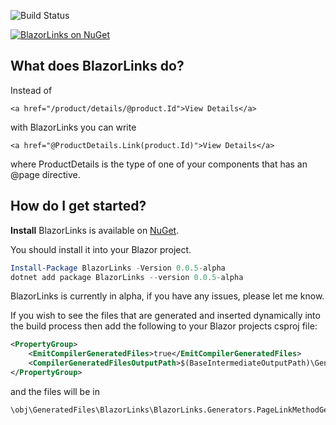 ![Build Status](https://github.com/MarkFl12/BlazorLinks/workflows/Build%20and%20Test%20on%20main/badge.svg)

[![BlazorLinks on NuGet](https://img.shields.io/nuget/v/BlazorLinks.svg)](https://www.nuget.org/packages/BlazorLinks/) 

## What does BlazorLinks do?

Instead of

````cshtml
<a href="/product/details/@product.Id">View Details</a>
````

with BlazorLinks you can write

````cshtml
<a href="@ProductDetails.Link(product.Id)">View Details</a>
````

where ProductDetails is the type of one of your components that has an @page directive.

## How do I get started?

**Install** BlazorLinks is available on [NuGet](https://www.nuget.org/packages/BlazorLinks/).

You should install it into your Blazor project.

````powershell
Install-Package BlazorLinks -Version 0.0.5-alpha
dotnet add package BlazorLinks --version 0.0.5-alpha
````

BlazorLinks is currently in alpha, if you have any issues, please let me know.

If you wish to see the files that are generated and inserted dynamically into the build process then add the following to your Blazor projects csproj file:
````xml
<PropertyGroup>
    <EmitCompilerGeneratedFiles>true</EmitCompilerGeneratedFiles>
    <CompilerGeneratedFilesOutputPath>$(BaseIntermediateOutputPath)\GeneratedFiles</CompilerGeneratedFilesOutputPath>
</PropertyGroup>
````

and the files will be in

````
\obj\GeneratedFiles\BlazorLinks\BlazorLinks.Generators.PageLinkMethodGenerator
````
